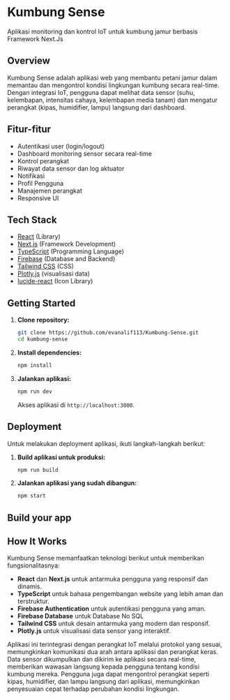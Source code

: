 # Kumbung Sense

Aplikasi monitoring dan kontrol IoT untuk kumbung jamur berbasis Framework Next.Js

## Overview

Kumbung Sense adalah aplikasi web yang membantu petani jamur dalam memantau dan mengontrol kondisi lingkungan kumbung secara real-time. Dengan integrasi IoT, pengguna dapat melihat data sensor (suhu, kelembapan, intensitas cahaya, kelembapan media tanam) dan mengatur perangkat (kipas, humidifier, lampu) langsung dari dashboard.

## Fitur-fitur

- Autentikasi user (login/logout)
- Dashboard monitoring sensor secara real-time
- Kontrol perangkat
- Riwayat data sensor dan log aktuator
- Notifikasi
- Profil Pengguna
- Manajemen perangkat
- Responsive UI

## Tech Stack

- [React](https://reactjs.org/) (Library)
- [Next.js](https://nextjs.org/) (Framework Development)
- [TypeScript](https://www.typescriptlang.org/) (Programming Language)
- [Firebase](https://firebase.google.com) (Database and Backend)
- [Tailwind CSS](https://tailwindcss.com/) (CSS)
- [Plotly.js](https://plotly.com/javascript/) (visualisasi data)
- [lucide-react](https://) (Icon Library)

## Getting Started

1. **Clone repository:**
   ```bash
   git clone https://github.com/evanalif113/Kumbung-Sense.git
   cd kumbung-sense
   ```
2. **Install dependencies:**
   ```bash
   npm install
   ```
3. **Jalankan aplikasi:**
   ```bash
   npm run dev
   ```
   Akses aplikasi di `http://localhost:3000`.

## Deployment

Untuk melakukan deployment aplikasi, ikuti langkah-langkah berikut:

1. **Build aplikasi untuk produksi:**
   ```bash
   npm run build
   ```
2. **Jalankan aplikasi yang sudah dibangun:**
   ```bash
   npm start
   ```

## Build your app

## How It Works

Kumbung Sense memanfaatkan teknologi berikut untuk memberikan fungsionalitasnya:

- **React** dan **Next.js** untuk antarmuka pengguna yang responsif dan dinamis.
- **TypeScript** untuk bahasa pengembangan website yang lebih aman dan terstruktur.
- **Firebase Authentication** untuk autentikasi pengguna yang aman.
- **Firebase Database** untuk Database No SQL
- **Tailwind CSS** untuk desain antarmuka yang modern dan responsif.
- **Plotly.js** untuk visualisasi data sensor yang interaktif.

Aplikasi ini terintegrasi dengan perangkat IoT melalui protokol yang sesuai, memungkinkan komunikasi dua arah antara aplikasi dan perangkat keras. Data sensor dikumpulkan dan dikirim ke aplikasi secara real-time, memberikan wawasan langsung kepada pengguna tentang kondisi kumbung mereka. Pengguna juga dapat mengontrol perangkat seperti kipas, humidifier, dan lampu langsung dari aplikasi, memungkinkan penyesuaian cepat terhadap perubahan kondisi lingkungan.
